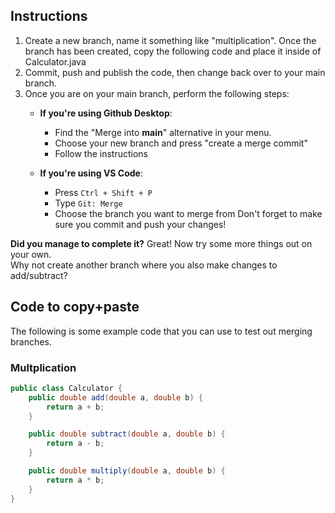 ## Instructions 
1. Create a new branch, name it something like "multiplication". Once the branch has been created, copy the following code and place it inside of Calculator.java
2. Commit, push and publish the code, then change back over to your main branch. 
3. Once you are on your main branch, perform the following steps:
    - **If you're using Github Desktop**: 
        - Find the "Merge into **main**" alternative in your menu. 
        - Choose your new branch and press "create a merge commit"
        - Follow the instructions

    - **If you're using VS Code**: 
        - Press `Ctrl + Shift + P`
        - Type `Git: Merge`
        - Choose the branch you want to merge from
Don't forget to make sure you commit and push your changes!  

**Did you manage to complete it?** Great! Now try some more things out on your own.  
Why not create another branch where you also make changes to add/subtract? 

## Code to copy+paste
The following is some example code that you can use to test out merging branches. 
### Multplication
```java
public class Calculator {
    public double add(double a, double b) {
        return a + b;
    }

    public double subtract(double a, double b) {
        return a - b;
    }

    public double multiply(double a, double b) {
        return a * b;
    }
}
```